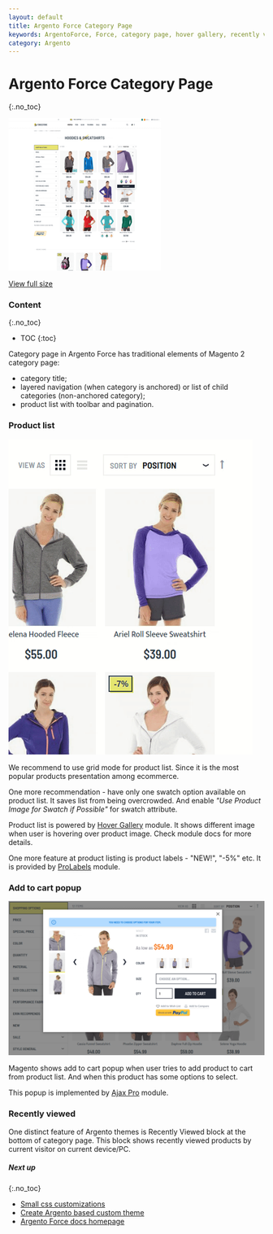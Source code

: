 ```yaml
---
layout: default
title: Argento Force Category Page
keywords: ArgentoForce, Force, category page, hover gallery, recently viewed
category: Argento
---
```


# Argento Force Category Page
{:.no_toc}

![Category Page](/images/m2/argento/force/index/small/desktop-category.png)

[View full size](/m2/argento/force/#&gid=1&pid=2)

### Content
{:.no_toc}

* TOC
{:toc}

Category page in Argento Force has traditional elements of Magento 2 category page:

 -  category title;
 -  layered navigation (when category is anchored) or list of child categories (non-anchored category);
 -  product list with toolbar and pagination.

### Product list

![List item example](/images/m2/argento/force/category/product-list-hover.gif)

We recommend to use grid mode for product list. Since it is the most popular products presentation among ecommerce.

One more recommendation - have only one swatch option available on product list. It saves list from being overcrowded. And enable *"Use Product Image for Swatch if Possible"* for swatch attribute.

Product list is powered by [Hover Gallery](/m2/extensions/hover-gallery/configuration/) module. It shows different image when user is hovering over product image. Check module docs for more details.

One more feature at product listing is product labels - "NEW!", "-5%" etc. It is provided by [ProLabels](/m2/extensions/prolabels/) module.

### Add to cart popup

![Ajaxpro popup](/images/m2/argento/force/category/ajaxpro-popup.png)

Magento shows add to cart popup when user tries to add product to cart from product list. And when this product has some options to select.

This popup is implemented by [Ajax Pro](/m2/extensions/ajaxpro/) module.

### Recently viewed

One distinct feature of Argento themes is Recently Viewed block at the bottom of category page. This block shows recently viewed products by current visitor on current device/PC.

##### Next up
{:.no_toc}

- [Small css customizations](/m2/argento/customization/custom-css/)
- [Create Argento based custom theme](/m2/argento/customization/custom-theme/)
- [Argento Force docs homepage](/m2/argento/force/)
